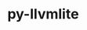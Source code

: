 ---
title: "py-llvmlite"
layout: cache
categories: [package, develop]
meta: {"versions": ["0.40.0"], "compilers": ["gcc@=11.1.0", "gcc@=11.3.0", "gcc@=11.4.0"], "oss": ["ubuntu20.04", "ubuntu22.04"], "platforms": ["linux"], "targets": ["x86_64_v3"], "stacks": ["data-vis-sdk", "e4s", "ml-linux-x86_64-cpu", "ml-linux-x86_64-cuda", "ml-linux-x86_64-rocm", "root"], "num_specs": 60, "num_specs_by_stack": {"data-vis-sdk": 11, "root": 60, "e4s": 6, "ml-linux-x86_64-cpu": 13, "ml-linux-x86_64-rocm": 16, "ml-linux-x86_64-cuda": 14}}
spec_details: [{"hash": "m6waesxhtx2glhwqrzhjxknjv7guicoz", "compiler": "gcc@=11.1.0", "versions": ["0.40.0"], "os": "ubuntu20.04", "platform": "linux", "target": "x86_64_v3", "variants": ["build_system=python_pip"], "stacks": ["data-vis-sdk", "root"], "size": "-", "tarball": "https://binaries.spack.io/develop/build_cache/linux-ubuntu20.04-x86_64_v3/gcc-11.1.0/py-llvmlite-0.40.0/linux-ubuntu20.04-x86_64_v3-gcc-11.1.0-py-llvmlite-0.40.0-m6waesxhtx2glhwqrzhjxknjv7guicoz.spack"}, {"hash": "fbo3r5fn367z6pof2vnwlwpy3dod2vhg", "compiler": "gcc@=11.1.0", "versions": ["0.40.0"], "os": "ubuntu20.04", "platform": "linux", "target": "x86_64_v3", "variants": ["build_system=python_pip"], "stacks": ["data-vis-sdk", "root"], "size": "-", "tarball": "https://binaries.spack.io/develop/build_cache/linux-ubuntu20.04-x86_64_v3/gcc-11.1.0/py-llvmlite-0.40.0/linux-ubuntu20.04-x86_64_v3-gcc-11.1.0-py-llvmlite-0.40.0-fbo3r5fn367z6pof2vnwlwpy3dod2vhg.spack"}, {"hash": "5jm5cjlvfafy72pe3n2pihwegt2gzxoq", "compiler": "gcc@=11.1.0", "versions": ["0.40.0"], "os": "ubuntu20.04", "platform": "linux", "target": "x86_64_v3", "variants": ["build_system=python_pip"], "stacks": ["e4s", "root"], "size": "-", "tarball": "https://binaries.spack.io/develop/build_cache/linux-ubuntu20.04-x86_64_v3/gcc-11.1.0/py-llvmlite-0.40.0/linux-ubuntu20.04-x86_64_v3-gcc-11.1.0-py-llvmlite-0.40.0-5jm5cjlvfafy72pe3n2pihwegt2gzxoq.spack"}, {"hash": "2zziwlm2yghumqdlgujcbhdmzh43cggo", "compiler": "gcc@=11.1.0", "versions": ["0.40.0"], "os": "ubuntu20.04", "platform": "linux", "target": "x86_64_v3", "variants": ["build_system=python_pip"], "stacks": ["e4s", "root"], "size": "-", "tarball": "https://binaries.spack.io/develop/build_cache/linux-ubuntu20.04-x86_64_v3/gcc-11.1.0/py-llvmlite-0.40.0/linux-ubuntu20.04-x86_64_v3-gcc-11.1.0-py-llvmlite-0.40.0-2zziwlm2yghumqdlgujcbhdmzh43cggo.spack"}, {"hash": "yahjjxx74lm76f733omkwjjx4gk4dkh5", "compiler": "gcc@=11.1.0", "versions": ["0.40.0"], "os": "ubuntu20.04", "platform": "linux", "target": "x86_64_v3", "variants": ["build_system=python_pip"], "stacks": ["e4s", "root"], "size": "-", "tarball": "https://binaries.spack.io/develop/build_cache/linux-ubuntu20.04-x86_64_v3/gcc-11.1.0/py-llvmlite-0.40.0/linux-ubuntu20.04-x86_64_v3-gcc-11.1.0-py-llvmlite-0.40.0-yahjjxx74lm76f733omkwjjx4gk4dkh5.spack"}, {"hash": "74d22pygqttez75fnsxjeygpipdq3bcb", "compiler": "gcc@=11.1.0", "versions": ["0.40.0"], "os": "ubuntu20.04", "platform": "linux", "target": "x86_64_v3", "variants": ["build_system=python_pip"], "stacks": ["data-vis-sdk", "root"], "size": "-", "tarball": "https://binaries.spack.io/develop/build_cache/linux-ubuntu20.04-x86_64_v3/gcc-11.1.0/py-llvmlite-0.40.0/linux-ubuntu20.04-x86_64_v3-gcc-11.1.0-py-llvmlite-0.40.0-74d22pygqttez75fnsxjeygpipdq3bcb.spack"}, {"hash": "zz7ctvizwwjuua4c4xeamjn4k2e4n5rc", "compiler": "gcc@=11.1.0", "versions": ["0.40.0"], "os": "ubuntu20.04", "platform": "linux", "target": "x86_64_v3", "variants": ["build_system=python_pip"], "stacks": ["data-vis-sdk", "root"], "size": "-", "tarball": "https://binaries.spack.io/develop/build_cache/linux-ubuntu20.04-x86_64_v3/gcc-11.1.0/py-llvmlite-0.40.0/linux-ubuntu20.04-x86_64_v3-gcc-11.1.0-py-llvmlite-0.40.0-zz7ctvizwwjuua4c4xeamjn4k2e4n5rc.spack"}, {"hash": "jbwbfezgvo6cxfuijlxlsxqctj7w2vsc", "compiler": "gcc@=11.1.0", "versions": ["0.40.0"], "os": "ubuntu20.04", "platform": "linux", "target": "x86_64_v3", "variants": ["build_system=python_pip"], "stacks": ["e4s", "root"], "size": "-", "tarball": "https://binaries.spack.io/develop/build_cache/linux-ubuntu20.04-x86_64_v3/gcc-11.1.0/py-llvmlite-0.40.0/linux-ubuntu20.04-x86_64_v3-gcc-11.1.0-py-llvmlite-0.40.0-jbwbfezgvo6cxfuijlxlsxqctj7w2vsc.spack"}, {"hash": "ygrqu5yzecnfvug6gupqltjqqavzovpb", "compiler": "gcc@=11.1.0", "versions": ["0.40.0"], "os": "ubuntu20.04", "platform": "linux", "target": "x86_64_v3", "variants": ["build_system=python_pip"], "stacks": ["e4s", "root"], "size": "-", "tarball": "https://binaries.spack.io/develop/build_cache/linux-ubuntu20.04-x86_64_v3/gcc-11.1.0/py-llvmlite-0.40.0/linux-ubuntu20.04-x86_64_v3-gcc-11.1.0-py-llvmlite-0.40.0-ygrqu5yzecnfvug6gupqltjqqavzovpb.spack"}, {"hash": "7hyk24gzdaw6k3ttt7qpjrgizu6p3h2g", "compiler": "gcc@=11.1.0", "versions": ["0.40.0"], "os": "ubuntu20.04", "platform": "linux", "target": "x86_64_v3", "variants": ["build_system=python_pip"], "stacks": ["data-vis-sdk", "root"], "size": "-", "tarball": "https://binaries.spack.io/develop/build_cache/linux-ubuntu20.04-x86_64_v3/gcc-11.1.0/py-llvmlite-0.40.0/linux-ubuntu20.04-x86_64_v3-gcc-11.1.0-py-llvmlite-0.40.0-7hyk24gzdaw6k3ttt7qpjrgizu6p3h2g.spack"}, {"hash": "si442bispqcqbxzoznpw3dnhrrztkq4j", "compiler": "gcc@=11.1.0", "versions": ["0.40.0"], "os": "ubuntu20.04", "platform": "linux", "target": "x86_64_v3", "variants": ["build_system=python_pip"], "stacks": ["data-vis-sdk", "root"], "size": "-", "tarball": "https://binaries.spack.io/develop/build_cache/linux-ubuntu20.04-x86_64_v3/gcc-11.1.0/py-llvmlite-0.40.0/linux-ubuntu20.04-x86_64_v3-gcc-11.1.0-py-llvmlite-0.40.0-si442bispqcqbxzoznpw3dnhrrztkq4j.spack"}, {"hash": "wfh535yepwqgknoffa27zubaulqixbve", "compiler": "gcc@=11.1.0", "versions": ["0.40.0"], "os": "ubuntu20.04", "platform": "linux", "target": "x86_64_v3", "variants": ["build_system=python_pip"], "stacks": ["e4s", "root"], "size": "-", "tarball": "https://binaries.spack.io/develop/build_cache/linux-ubuntu20.04-x86_64_v3/gcc-11.1.0/py-llvmlite-0.40.0/linux-ubuntu20.04-x86_64_v3-gcc-11.1.0-py-llvmlite-0.40.0-wfh535yepwqgknoffa27zubaulqixbve.spack"}, {"hash": "5fn3xi2vseyuk26vly2obuijwelb2jpn", "compiler": "gcc@=11.1.0", "versions": ["0.40.0"], "os": "ubuntu20.04", "platform": "linux", "target": "x86_64_v3", "variants": ["build_system=python_pip"], "stacks": ["data-vis-sdk", "root"], "size": "-", "tarball": "https://binaries.spack.io/develop/build_cache/linux-ubuntu20.04-x86_64_v3/gcc-11.1.0/py-llvmlite-0.40.0/linux-ubuntu20.04-x86_64_v3-gcc-11.1.0-py-llvmlite-0.40.0-5fn3xi2vseyuk26vly2obuijwelb2jpn.spack"}, {"hash": "iazdonwd6uftproo4zqllyifbugwyvwp", "compiler": "gcc@=11.1.0", "versions": ["0.40.0"], "os": "ubuntu20.04", "platform": "linux", "target": "x86_64_v3", "variants": ["build_system=python_pip"], "stacks": ["data-vis-sdk", "root"], "size": "-", "tarball": "https://binaries.spack.io/develop/build_cache/linux-ubuntu20.04-x86_64_v3/gcc-11.1.0/py-llvmlite-0.40.0/linux-ubuntu20.04-x86_64_v3-gcc-11.1.0-py-llvmlite-0.40.0-iazdonwd6uftproo4zqllyifbugwyvwp.spack"}, {"hash": "437kxq2srjlvvxcois7j6wgcjdllgpil", "compiler": "gcc@=11.1.0", "versions": ["0.40.0"], "os": "ubuntu20.04", "platform": "linux", "target": "x86_64_v3", "variants": ["build_system=python_pip"], "stacks": ["data-vis-sdk", "root"], "size": "-", "tarball": "https://binaries.spack.io/develop/build_cache/linux-ubuntu20.04-x86_64_v3/gcc-11.1.0/py-llvmlite-0.40.0/linux-ubuntu20.04-x86_64_v3-gcc-11.1.0-py-llvmlite-0.40.0-437kxq2srjlvvxcois7j6wgcjdllgpil.spack"}, {"hash": "oxaa32osgfdflqpzzaaogqcobah77gzl", "compiler": "gcc@=11.1.0", "versions": ["0.40.0"], "os": "ubuntu20.04", "platform": "linux", "target": "x86_64_v3", "variants": ["build_system=python_pip"], "stacks": ["data-vis-sdk", "root"], "size": "-", "tarball": "https://binaries.spack.io/develop/build_cache/linux-ubuntu20.04-x86_64_v3/gcc-11.1.0/py-llvmlite-0.40.0/linux-ubuntu20.04-x86_64_v3-gcc-11.1.0-py-llvmlite-0.40.0-oxaa32osgfdflqpzzaaogqcobah77gzl.spack"}, {"hash": "754nwz2ikilfthdxea6vv5s2lpxz4oio", "compiler": "gcc@=11.1.0", "versions": ["0.40.0"], "os": "ubuntu20.04", "platform": "linux", "target": "x86_64_v3", "variants": ["build_system=python_pip"], "stacks": ["data-vis-sdk", "root"], "size": "-", "tarball": "https://binaries.spack.io/develop/build_cache/linux-ubuntu20.04-x86_64_v3/gcc-11.1.0/py-llvmlite-0.40.0/linux-ubuntu20.04-x86_64_v3-gcc-11.1.0-py-llvmlite-0.40.0-754nwz2ikilfthdxea6vv5s2lpxz4oio.spack"}, {"hash": "adkrkci7lnq6buit4g2qpbawztsfphqx", "compiler": "gcc@=11.3.0", "versions": ["0.40.0"], "os": "ubuntu22.04", "platform": "linux", "target": "x86_64_v3", "variants": ["build_system=python_pip"], "stacks": ["ml-linux-x86_64-cpu", "root"], "size": "-", "tarball": "https://binaries.spack.io/develop/build_cache/linux-ubuntu22.04-x86_64_v3/gcc-11.3.0/py-llvmlite-0.40.0/linux-ubuntu22.04-x86_64_v3-gcc-11.3.0-py-llvmlite-0.40.0-adkrkci7lnq6buit4g2qpbawztsfphqx.spack"}, {"hash": "h74xrgldyjrnxiemw3luv4r3uznj5d2q", "compiler": "gcc@=11.3.0", "versions": ["0.40.0"], "os": "ubuntu22.04", "platform": "linux", "target": "x86_64_v3", "variants": ["build_system=python_pip"], "stacks": ["root", "ml-linux-x86_64-rocm"], "size": "-", "tarball": "https://binaries.spack.io/develop/build_cache/linux-ubuntu22.04-x86_64_v3/gcc-11.3.0/py-llvmlite-0.40.0/linux-ubuntu22.04-x86_64_v3-gcc-11.3.0-py-llvmlite-0.40.0-h74xrgldyjrnxiemw3luv4r3uznj5d2q.spack"}, {"hash": "he2gdrh7ctjc6huvp5pjwgztbe465eo3", "compiler": "gcc@=11.3.0", "versions": ["0.40.0"], "os": "ubuntu22.04", "platform": "linux", "target": "x86_64_v3", "variants": ["build_system=python_pip"], "stacks": ["ml-linux-x86_64-cuda", "root"], "size": "-", "tarball": "https://binaries.spack.io/develop/build_cache/linux-ubuntu22.04-x86_64_v3/gcc-11.3.0/py-llvmlite-0.40.0/linux-ubuntu22.04-x86_64_v3-gcc-11.3.0-py-llvmlite-0.40.0-he2gdrh7ctjc6huvp5pjwgztbe465eo3.spack"}, {"hash": "jgsld6yp4jfhtmkqmukenv7f3wh5ofgr", "compiler": "gcc@=11.3.0", "versions": ["0.40.0"], "os": "ubuntu22.04", "platform": "linux", "target": "x86_64_v3", "variants": ["build_system=python_pip"], "stacks": ["root", "ml-linux-x86_64-rocm"], "size": "-", "tarball": "https://binaries.spack.io/develop/build_cache/linux-ubuntu22.04-x86_64_v3/gcc-11.3.0/py-llvmlite-0.40.0/linux-ubuntu22.04-x86_64_v3-gcc-11.3.0-py-llvmlite-0.40.0-jgsld6yp4jfhtmkqmukenv7f3wh5ofgr.spack"}, {"hash": "cuhpkaudfvbhyo43o6mbhttmwpmj7pp4", "compiler": "gcc@=11.3.0", "versions": ["0.40.0"], "os": "ubuntu22.04", "platform": "linux", "target": "x86_64_v3", "variants": ["build_system=python_pip"], "stacks": ["ml-linux-x86_64-cuda", "root"], "size": "-", "tarball": "https://binaries.spack.io/develop/build_cache/linux-ubuntu22.04-x86_64_v3/gcc-11.3.0/py-llvmlite-0.40.0/linux-ubuntu22.04-x86_64_v3-gcc-11.3.0-py-llvmlite-0.40.0-cuhpkaudfvbhyo43o6mbhttmwpmj7pp4.spack"}, {"hash": "ujkk2gpuqn7kwxh4ts3tys5h6dfy7bmk", "compiler": "gcc@=11.3.0", "versions": ["0.40.0"], "os": "ubuntu22.04", "platform": "linux", "target": "x86_64_v3", "variants": ["build_system=python_pip"], "stacks": ["ml-linux-x86_64-cpu", "root"], "size": "-", "tarball": "https://binaries.spack.io/develop/build_cache/linux-ubuntu22.04-x86_64_v3/gcc-11.3.0/py-llvmlite-0.40.0/linux-ubuntu22.04-x86_64_v3-gcc-11.3.0-py-llvmlite-0.40.0-ujkk2gpuqn7kwxh4ts3tys5h6dfy7bmk.spack"}, {"hash": "hvct7uw4fb4ulhadyg5miacituxuf6hm", "compiler": "gcc@=11.3.0", "versions": ["0.40.0"], "os": "ubuntu22.04", "platform": "linux", "target": "x86_64_v3", "variants": ["build_system=python_pip"], "stacks": ["ml-linux-x86_64-cuda", "root"], "size": "-", "tarball": "https://binaries.spack.io/develop/build_cache/linux-ubuntu22.04-x86_64_v3/gcc-11.3.0/py-llvmlite-0.40.0/linux-ubuntu22.04-x86_64_v3-gcc-11.3.0-py-llvmlite-0.40.0-hvct7uw4fb4ulhadyg5miacituxuf6hm.spack"}, {"hash": "ohpcxy44ruofoxcpe4vhmugry2qo73va", "compiler": "gcc@=11.3.0", "versions": ["0.40.0"], "os": "ubuntu22.04", "platform": "linux", "target": "x86_64_v3", "variants": ["build_system=python_pip"], "stacks": ["ml-linux-x86_64-cpu", "root"], "size": "-", "tarball": "https://binaries.spack.io/develop/build_cache/linux-ubuntu22.04-x86_64_v3/gcc-11.3.0/py-llvmlite-0.40.0/linux-ubuntu22.04-x86_64_v3-gcc-11.3.0-py-llvmlite-0.40.0-ohpcxy44ruofoxcpe4vhmugry2qo73va.spack"}, {"hash": "ueppqakmp3lwy2snqf5uvo725k7n3zot", "compiler": "gcc@=11.3.0", "versions": ["0.40.0"], "os": "ubuntu22.04", "platform": "linux", "target": "x86_64_v3", "variants": ["build_system=python_pip"], "stacks": ["root", "ml-linux-x86_64-rocm"], "size": "-", "tarball": "https://binaries.spack.io/develop/build_cache/linux-ubuntu22.04-x86_64_v3/gcc-11.3.0/py-llvmlite-0.40.0/linux-ubuntu22.04-x86_64_v3-gcc-11.3.0-py-llvmlite-0.40.0-ueppqakmp3lwy2snqf5uvo725k7n3zot.spack"}, {"hash": "uyeu7s7vfdlcsqwn7yahoojuafofo7lt", "compiler": "gcc@=11.3.0", "versions": ["0.40.0"], "os": "ubuntu22.04", "platform": "linux", "target": "x86_64_v3", "variants": ["build_system=python_pip"], "stacks": ["ml-linux-x86_64-cuda", "root"], "size": "-", "tarball": "https://binaries.spack.io/develop/build_cache/linux-ubuntu22.04-x86_64_v3/gcc-11.3.0/py-llvmlite-0.40.0/linux-ubuntu22.04-x86_64_v3-gcc-11.3.0-py-llvmlite-0.40.0-uyeu7s7vfdlcsqwn7yahoojuafofo7lt.spack"}, {"hash": "vw3xjsdzx4xh4uq572pgwo5an2paxa3p", "compiler": "gcc@=11.3.0", "versions": ["0.40.0"], "os": "ubuntu22.04", "platform": "linux", "target": "x86_64_v3", "variants": ["build_system=python_pip"], "stacks": ["root", "ml-linux-x86_64-rocm"], "size": "-", "tarball": "https://binaries.spack.io/develop/build_cache/linux-ubuntu22.04-x86_64_v3/gcc-11.3.0/py-llvmlite-0.40.0/linux-ubuntu22.04-x86_64_v3-gcc-11.3.0-py-llvmlite-0.40.0-vw3xjsdzx4xh4uq572pgwo5an2paxa3p.spack"}, {"hash": "w2klfibunaajmbqjuyx33izded7czyxn", "compiler": "gcc@=11.3.0", "versions": ["0.40.0"], "os": "ubuntu22.04", "platform": "linux", "target": "x86_64_v3", "variants": ["build_system=python_pip"], "stacks": ["root", "ml-linux-x86_64-rocm"], "size": "-", "tarball": "https://binaries.spack.io/develop/build_cache/linux-ubuntu22.04-x86_64_v3/gcc-11.3.0/py-llvmlite-0.40.0/linux-ubuntu22.04-x86_64_v3-gcc-11.3.0-py-llvmlite-0.40.0-w2klfibunaajmbqjuyx33izded7czyxn.spack"}, {"hash": "envyh6merm2y7t532vv6f5rfq5btn27g", "compiler": "gcc@=11.3.0", "versions": ["0.40.0"], "os": "ubuntu22.04", "platform": "linux", "target": "x86_64_v3", "variants": ["build_system=python_pip"], "stacks": ["ml-linux-x86_64-cpu", "root"], "size": "-", "tarball": "https://binaries.spack.io/develop/build_cache/linux-ubuntu22.04-x86_64_v3/gcc-11.3.0/py-llvmlite-0.40.0/linux-ubuntu22.04-x86_64_v3-gcc-11.3.0-py-llvmlite-0.40.0-envyh6merm2y7t532vv6f5rfq5btn27g.spack"}, {"hash": "5d2whmoswrwvdyuvnnqhcfvzxhqqlq2e", "compiler": "gcc@=11.3.0", "versions": ["0.40.0"], "os": "ubuntu22.04", "platform": "linux", "target": "x86_64_v3", "variants": ["build_system=python_pip"], "stacks": ["ml-linux-x86_64-cuda", "root"], "size": "-", "tarball": "https://binaries.spack.io/develop/build_cache/linux-ubuntu22.04-x86_64_v3/gcc-11.3.0/py-llvmlite-0.40.0/linux-ubuntu22.04-x86_64_v3-gcc-11.3.0-py-llvmlite-0.40.0-5d2whmoswrwvdyuvnnqhcfvzxhqqlq2e.spack"}, {"hash": "uqvazrfbdwb3h3cvmigwtfcbsanakn5p", "compiler": "gcc@=11.3.0", "versions": ["0.40.0"], "os": "ubuntu22.04", "platform": "linux", "target": "x86_64_v3", "variants": ["build_system=python_pip"], "stacks": ["root", "ml-linux-x86_64-rocm"], "size": "-", "tarball": "https://binaries.spack.io/develop/build_cache/linux-ubuntu22.04-x86_64_v3/gcc-11.3.0/py-llvmlite-0.40.0/linux-ubuntu22.04-x86_64_v3-gcc-11.3.0-py-llvmlite-0.40.0-uqvazrfbdwb3h3cvmigwtfcbsanakn5p.spack"}, {"hash": "sa75f7onpgcynfua4h5cn2y5q543undq", "compiler": "gcc@=11.3.0", "versions": ["0.40.0"], "os": "ubuntu22.04", "platform": "linux", "target": "x86_64_v3", "variants": ["build_system=python_pip"], "stacks": ["root", "ml-linux-x86_64-rocm"], "size": "-", "tarball": "https://binaries.spack.io/develop/build_cache/linux-ubuntu22.04-x86_64_v3/gcc-11.3.0/py-llvmlite-0.40.0/linux-ubuntu22.04-x86_64_v3-gcc-11.3.0-py-llvmlite-0.40.0-sa75f7onpgcynfua4h5cn2y5q543undq.spack"}, {"hash": "bjhbv3uzjm4nk7qnq7ukh677iystmhhp", "compiler": "gcc@=11.3.0", "versions": ["0.40.0"], "os": "ubuntu22.04", "platform": "linux", "target": "x86_64_v3", "variants": ["build_system=python_pip"], "stacks": ["ml-linux-x86_64-cpu", "root"], "size": "-", "tarball": "https://binaries.spack.io/develop/build_cache/linux-ubuntu22.04-x86_64_v3/gcc-11.3.0/py-llvmlite-0.40.0/linux-ubuntu22.04-x86_64_v3-gcc-11.3.0-py-llvmlite-0.40.0-bjhbv3uzjm4nk7qnq7ukh677iystmhhp.spack"}, {"hash": "55vuto6sepdhdsflxr6miy67yjghek7f", "compiler": "gcc@=11.3.0", "versions": ["0.40.0"], "os": "ubuntu22.04", "platform": "linux", "target": "x86_64_v3", "variants": ["build_system=python_pip"], "stacks": ["ml-linux-x86_64-cpu", "root"], "size": "-", "tarball": "https://binaries.spack.io/develop/build_cache/linux-ubuntu22.04-x86_64_v3/gcc-11.3.0/py-llvmlite-0.40.0/linux-ubuntu22.04-x86_64_v3-gcc-11.3.0-py-llvmlite-0.40.0-55vuto6sepdhdsflxr6miy67yjghek7f.spack"}, {"hash": "222m2cl3ncuqqzz7aqszw34ptwgdwqyu", "compiler": "gcc@=11.3.0", "versions": ["0.40.0"], "os": "ubuntu22.04", "platform": "linux", "target": "x86_64_v3", "variants": ["build_system=python_pip"], "stacks": ["ml-linux-x86_64-cpu", "root"], "size": "-", "tarball": "https://binaries.spack.io/develop/build_cache/linux-ubuntu22.04-x86_64_v3/gcc-11.3.0/py-llvmlite-0.40.0/linux-ubuntu22.04-x86_64_v3-gcc-11.3.0-py-llvmlite-0.40.0-222m2cl3ncuqqzz7aqszw34ptwgdwqyu.spack"}, {"hash": "fegorf7ngzaxko2bbyqnm5fhwotmghp2", "compiler": "gcc@=11.3.0", "versions": ["0.40.0"], "os": "ubuntu22.04", "platform": "linux", "target": "x86_64_v3", "variants": ["build_system=python_pip"], "stacks": ["ml-linux-x86_64-cpu", "root"], "size": "-", "tarball": "https://binaries.spack.io/develop/build_cache/linux-ubuntu22.04-x86_64_v3/gcc-11.3.0/py-llvmlite-0.40.0/linux-ubuntu22.04-x86_64_v3-gcc-11.3.0-py-llvmlite-0.40.0-fegorf7ngzaxko2bbyqnm5fhwotmghp2.spack"}, {"hash": "cvnampv64d5fdi6r3uejtjpfpmfbnglc", "compiler": "gcc@=11.3.0", "versions": ["0.40.0"], "os": "ubuntu22.04", "platform": "linux", "target": "x86_64_v3", "variants": ["build_system=python_pip"], "stacks": ["ml-linux-x86_64-cpu", "root"], "size": "-", "tarball": "https://binaries.spack.io/develop/build_cache/linux-ubuntu22.04-x86_64_v3/gcc-11.3.0/py-llvmlite-0.40.0/linux-ubuntu22.04-x86_64_v3-gcc-11.3.0-py-llvmlite-0.40.0-cvnampv64d5fdi6r3uejtjpfpmfbnglc.spack"}, {"hash": "ogle5vis7znqj6onfz52nubknpu4slfx", "compiler": "gcc@=11.3.0", "versions": ["0.40.0"], "os": "ubuntu22.04", "platform": "linux", "target": "x86_64_v3", "variants": ["build_system=python_pip"], "stacks": ["ml-linux-x86_64-cuda", "root"], "size": "-", "tarball": "https://binaries.spack.io/develop/build_cache/linux-ubuntu22.04-x86_64_v3/gcc-11.3.0/py-llvmlite-0.40.0/linux-ubuntu22.04-x86_64_v3-gcc-11.3.0-py-llvmlite-0.40.0-ogle5vis7znqj6onfz52nubknpu4slfx.spack"}, {"hash": "4szblypsnvpgjwekjq4kbb6lbea5bgs4", "compiler": "gcc@=11.3.0", "versions": ["0.40.0"], "os": "ubuntu22.04", "platform": "linux", "target": "x86_64_v3", "variants": ["build_system=python_pip"], "stacks": ["ml-linux-x86_64-cuda", "root"], "size": "-", "tarball": "https://binaries.spack.io/develop/build_cache/linux-ubuntu22.04-x86_64_v3/gcc-11.3.0/py-llvmlite-0.40.0/linux-ubuntu22.04-x86_64_v3-gcc-11.3.0-py-llvmlite-0.40.0-4szblypsnvpgjwekjq4kbb6lbea5bgs4.spack"}, {"hash": "sbfvzswu3rulmxgvk37ujxus43dj2rsg", "compiler": "gcc@=11.3.0", "versions": ["0.40.0"], "os": "ubuntu22.04", "platform": "linux", "target": "x86_64_v3", "variants": ["build_system=python_pip"], "stacks": ["ml-linux-x86_64-cuda", "root"], "size": "-", "tarball": "https://binaries.spack.io/develop/build_cache/linux-ubuntu22.04-x86_64_v3/gcc-11.3.0/py-llvmlite-0.40.0/linux-ubuntu22.04-x86_64_v3-gcc-11.3.0-py-llvmlite-0.40.0-sbfvzswu3rulmxgvk37ujxus43dj2rsg.spack"}, {"hash": "ktanbf6wybum4q6ltnqst5p35lz7j25i", "compiler": "gcc@=11.3.0", "versions": ["0.40.0"], "os": "ubuntu22.04", "platform": "linux", "target": "x86_64_v3", "variants": ["build_system=python_pip"], "stacks": ["ml-linux-x86_64-cuda", "root"], "size": "-", "tarball": "https://binaries.spack.io/develop/build_cache/linux-ubuntu22.04-x86_64_v3/gcc-11.3.0/py-llvmlite-0.40.0/linux-ubuntu22.04-x86_64_v3-gcc-11.3.0-py-llvmlite-0.40.0-ktanbf6wybum4q6ltnqst5p35lz7j25i.spack"}, {"hash": "gly6ywsogfvdtzbjt7euom2jvhgaya7y", "compiler": "gcc@=11.3.0", "versions": ["0.40.0"], "os": "ubuntu22.04", "platform": "linux", "target": "x86_64_v3", "variants": ["build_system=python_pip"], "stacks": ["root", "ml-linux-x86_64-rocm"], "size": "-", "tarball": "https://binaries.spack.io/develop/build_cache/linux-ubuntu22.04-x86_64_v3/gcc-11.3.0/py-llvmlite-0.40.0/linux-ubuntu22.04-x86_64_v3-gcc-11.3.0-py-llvmlite-0.40.0-gly6ywsogfvdtzbjt7euom2jvhgaya7y.spack"}, {"hash": "jvjkutb2nv463vf3qff6ysfalxnel2no", "compiler": "gcc@=11.3.0", "versions": ["0.40.0"], "os": "ubuntu22.04", "platform": "linux", "target": "x86_64_v3", "variants": ["build_system=python_pip"], "stacks": ["root", "ml-linux-x86_64-rocm"], "size": "-", "tarball": "https://binaries.spack.io/develop/build_cache/linux-ubuntu22.04-x86_64_v3/gcc-11.3.0/py-llvmlite-0.40.0/linux-ubuntu22.04-x86_64_v3-gcc-11.3.0-py-llvmlite-0.40.0-jvjkutb2nv463vf3qff6ysfalxnel2no.spack"}, {"hash": "gvm6t6wsgbpw563p6davbcf2ltjcclff", "compiler": "gcc@=11.3.0", "versions": ["0.40.0"], "os": "ubuntu22.04", "platform": "linux", "target": "x86_64_v3", "variants": ["build_system=python_pip"], "stacks": ["ml-linux-x86_64-cpu", "root"], "size": "-", "tarball": "https://binaries.spack.io/develop/build_cache/linux-ubuntu22.04-x86_64_v3/gcc-11.3.0/py-llvmlite-0.40.0/linux-ubuntu22.04-x86_64_v3-gcc-11.3.0-py-llvmlite-0.40.0-gvm6t6wsgbpw563p6davbcf2ltjcclff.spack"}, {"hash": "vbdujc3bvx4umbxgqsfcc4jes5sdo4pv", "compiler": "gcc@=11.3.0", "versions": ["0.40.0"], "os": "ubuntu22.04", "platform": "linux", "target": "x86_64_v3", "variants": ["build_system=python_pip"], "stacks": ["root", "ml-linux-x86_64-rocm"], "size": "-", "tarball": "https://binaries.spack.io/develop/build_cache/linux-ubuntu22.04-x86_64_v3/gcc-11.3.0/py-llvmlite-0.40.0/linux-ubuntu22.04-x86_64_v3-gcc-11.3.0-py-llvmlite-0.40.0-vbdujc3bvx4umbxgqsfcc4jes5sdo4pv.spack"}, {"hash": "z2yt3pqp5vt4v2vmzuwmz2rtkm2ex7yh", "compiler": "gcc@=11.3.0", "versions": ["0.40.0"], "os": "ubuntu22.04", "platform": "linux", "target": "x86_64_v3", "variants": ["build_system=python_pip"], "stacks": ["root", "ml-linux-x86_64-rocm"], "size": "-", "tarball": "https://binaries.spack.io/develop/build_cache/linux-ubuntu22.04-x86_64_v3/gcc-11.3.0/py-llvmlite-0.40.0/linux-ubuntu22.04-x86_64_v3-gcc-11.3.0-py-llvmlite-0.40.0-z2yt3pqp5vt4v2vmzuwmz2rtkm2ex7yh.spack"}, {"hash": "5jjwyzkny2eyc65klvtiqlaxbcmv3wst", "compiler": "gcc@=11.3.0", "versions": ["0.40.0"], "os": "ubuntu22.04", "platform": "linux", "target": "x86_64_v3", "variants": ["build_system=python_pip"], "stacks": ["root", "ml-linux-x86_64-rocm"], "size": "-", "tarball": "https://binaries.spack.io/develop/build_cache/linux-ubuntu22.04-x86_64_v3/gcc-11.3.0/py-llvmlite-0.40.0/linux-ubuntu22.04-x86_64_v3-gcc-11.3.0-py-llvmlite-0.40.0-5jjwyzkny2eyc65klvtiqlaxbcmv3wst.spack"}, {"hash": "e46uetjsoq76bj3l57ytg2wl2s5xexgj", "compiler": "gcc@=11.3.0", "versions": ["0.40.0"], "os": "ubuntu22.04", "platform": "linux", "target": "x86_64_v3", "variants": ["build_system=python_pip"], "stacks": ["ml-linux-x86_64-cuda", "root"], "size": "-", "tarball": "https://binaries.spack.io/develop/build_cache/linux-ubuntu22.04-x86_64_v3/gcc-11.3.0/py-llvmlite-0.40.0/linux-ubuntu22.04-x86_64_v3-gcc-11.3.0-py-llvmlite-0.40.0-e46uetjsoq76bj3l57ytg2wl2s5xexgj.spack"}, {"hash": "6t5ee35ykixpx6ug47vn56nkmxtpd2ip", "compiler": "gcc@=11.3.0", "versions": ["0.40.0"], "os": "ubuntu22.04", "platform": "linux", "target": "x86_64_v3", "variants": ["build_system=python_pip"], "stacks": ["ml-linux-x86_64-cpu", "root"], "size": "-", "tarball": "https://binaries.spack.io/develop/build_cache/linux-ubuntu22.04-x86_64_v3/gcc-11.3.0/py-llvmlite-0.40.0/linux-ubuntu22.04-x86_64_v3-gcc-11.3.0-py-llvmlite-0.40.0-6t5ee35ykixpx6ug47vn56nkmxtpd2ip.spack"}, {"hash": "gjpe2enphsspw3ft67f5a3h6tsfzmgmj", "compiler": "gcc@=11.3.0", "versions": ["0.40.0"], "os": "ubuntu22.04", "platform": "linux", "target": "x86_64_v3", "variants": ["build_system=python_pip"], "stacks": ["ml-linux-x86_64-cuda", "root"], "size": "-", "tarball": "https://binaries.spack.io/develop/build_cache/linux-ubuntu22.04-x86_64_v3/gcc-11.3.0/py-llvmlite-0.40.0/linux-ubuntu22.04-x86_64_v3-gcc-11.3.0-py-llvmlite-0.40.0-gjpe2enphsspw3ft67f5a3h6tsfzmgmj.spack"}, {"hash": "d7clpll2j57e5haj5k73wsx7nzmfhxra", "compiler": "gcc@=11.3.0", "versions": ["0.40.0"], "os": "ubuntu22.04", "platform": "linux", "target": "x86_64_v3", "variants": ["build_system=python_pip"], "stacks": ["ml-linux-x86_64-cuda", "root"], "size": "-", "tarball": "https://binaries.spack.io/develop/build_cache/linux-ubuntu22.04-x86_64_v3/gcc-11.3.0/py-llvmlite-0.40.0/linux-ubuntu22.04-x86_64_v3-gcc-11.3.0-py-llvmlite-0.40.0-d7clpll2j57e5haj5k73wsx7nzmfhxra.spack"}, {"hash": "eixmraykv75inrr5detvrdbvdetbsacc", "compiler": "gcc@=11.3.0", "versions": ["0.40.0"], "os": "ubuntu22.04", "platform": "linux", "target": "x86_64_v3", "variants": ["build_system=python_pip"], "stacks": ["root", "ml-linux-x86_64-rocm"], "size": "-", "tarball": "https://binaries.spack.io/develop/build_cache/linux-ubuntu22.04-x86_64_v3/gcc-11.3.0/py-llvmlite-0.40.0/linux-ubuntu22.04-x86_64_v3-gcc-11.3.0-py-llvmlite-0.40.0-eixmraykv75inrr5detvrdbvdetbsacc.spack"}, {"hash": "gdy5wn6aqkyvsbxplqbl4oqum67tx755", "compiler": "gcc@=11.3.0", "versions": ["0.40.0"], "os": "ubuntu22.04", "platform": "linux", "target": "x86_64_v3", "variants": ["build_system=python_pip"], "stacks": ["ml-linux-x86_64-cpu", "root"], "size": "-", "tarball": "https://binaries.spack.io/develop/build_cache/linux-ubuntu22.04-x86_64_v3/gcc-11.3.0/py-llvmlite-0.40.0/linux-ubuntu22.04-x86_64_v3-gcc-11.3.0-py-llvmlite-0.40.0-gdy5wn6aqkyvsbxplqbl4oqum67tx755.spack"}, {"hash": "w32voxn3w7msl26otaiblmeb2vw6a3zr", "compiler": "gcc@=11.3.0", "versions": ["0.40.0"], "os": "ubuntu22.04", "platform": "linux", "target": "x86_64_v3", "variants": ["build_system=python_pip"], "stacks": ["root", "ml-linux-x86_64-rocm"], "size": "-", "tarball": "https://binaries.spack.io/develop/build_cache/linux-ubuntu22.04-x86_64_v3/gcc-11.3.0/py-llvmlite-0.40.0/linux-ubuntu22.04-x86_64_v3-gcc-11.3.0-py-llvmlite-0.40.0-w32voxn3w7msl26otaiblmeb2vw6a3zr.spack"}, {"hash": "n3z3htnso6vxxkgt3kgkz23jsac6ozf4", "compiler": "gcc@=11.4.0", "versions": ["0.40.0"], "os": "ubuntu22.04", "platform": "linux", "target": "x86_64_v3", "variants": ["build_system=python_pip"], "stacks": ["ml-linux-x86_64-cuda", "root"], "size": "-", "tarball": "https://binaries.spack.io/develop/build_cache/linux-ubuntu22.04-x86_64_v3/gcc-11.4.0/py-llvmlite-0.40.0/linux-ubuntu22.04-x86_64_v3-gcc-11.4.0-py-llvmlite-0.40.0-n3z3htnso6vxxkgt3kgkz23jsac6ozf4.spack"}, {"hash": "demopw52pqglburvkok5nh74o4boidjv", "compiler": "gcc@=11.4.0", "versions": ["0.40.0"], "os": "ubuntu22.04", "platform": "linux", "target": "x86_64_v3", "variants": ["build_system=python_pip"], "stacks": ["ml-linux-x86_64-cpu", "root"], "size": "-", "tarball": "https://binaries.spack.io/develop/build_cache/linux-ubuntu22.04-x86_64_v3/gcc-11.4.0/py-llvmlite-0.40.0/linux-ubuntu22.04-x86_64_v3-gcc-11.4.0-py-llvmlite-0.40.0-demopw52pqglburvkok5nh74o4boidjv.spack"}, {"hash": "rwnqgyg3idx3m6p4ltgp47uygd4hz4oy", "compiler": "gcc@=11.4.0", "versions": ["0.40.0"], "os": "ubuntu22.04", "platform": "linux", "target": "x86_64_v3", "variants": ["build_system=python_pip"], "stacks": ["ml-linux-x86_64-cuda", "root"], "size": "-", "tarball": "https://binaries.spack.io/develop/build_cache/linux-ubuntu22.04-x86_64_v3/gcc-11.4.0/py-llvmlite-0.40.0/linux-ubuntu22.04-x86_64_v3-gcc-11.4.0-py-llvmlite-0.40.0-rwnqgyg3idx3m6p4ltgp47uygd4hz4oy.spack"}, {"hash": "fvhe5ebatq5xttf2rsu6u2nqnw7h67fu", "compiler": "gcc@=11.4.0", "versions": ["0.40.0"], "os": "ubuntu22.04", "platform": "linux", "target": "x86_64_v3", "variants": ["build_system=python_pip"], "stacks": ["root", "ml-linux-x86_64-rocm"], "size": "-", "tarball": "https://binaries.spack.io/develop/build_cache/linux-ubuntu22.04-x86_64_v3/gcc-11.4.0/py-llvmlite-0.40.0/linux-ubuntu22.04-x86_64_v3-gcc-11.4.0-py-llvmlite-0.40.0-fvhe5ebatq5xttf2rsu6u2nqnw7h67fu.spack"}, {"hash": "dxf4m5vpmzxkmd2rdmnywqdbbf57obov", "compiler": "gcc@=11.4.0", "versions": ["0.40.0"], "os": "ubuntu22.04", "platform": "linux", "target": "x86_64_v3", "variants": ["build_system=python_pip"], "stacks": ["root", "ml-linux-x86_64-rocm"], "size": "-", "tarball": "https://binaries.spack.io/develop/build_cache/linux-ubuntu22.04-x86_64_v3/gcc-11.4.0/py-llvmlite-0.40.0/linux-ubuntu22.04-x86_64_v3-gcc-11.4.0-py-llvmlite-0.40.0-dxf4m5vpmzxkmd2rdmnywqdbbf57obov.spack"}]
---